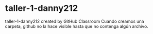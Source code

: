 # taller-1-danny212
taller-1-danny212 created by GitHub Classroom
Cuando creamos una carpeta, github no la hace visible hasta que no contenga algún archivo.
